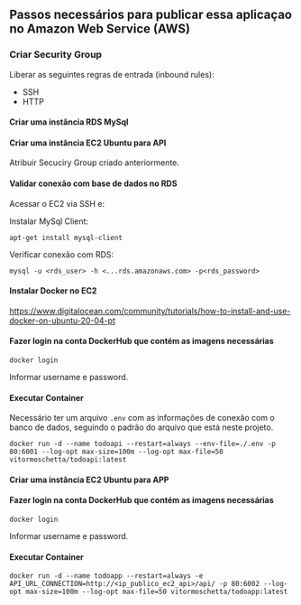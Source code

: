 ## Passos necessários para publicar essa aplicaçao no Amazon Web Service (AWS)

### Criar Security Group
Liberar as seguintes regras de entrada (inbound rules):
- SSH
- HTTP


#### Criar uma instância RDS MySql



#### Criar uma instância EC2 Ubuntu para API
Atribuir Secuciry Group criado anteriormente.


#### Validar conexão com base de dados no RDS
Acessar o EC2 via SSH e: 

Instalar MySql Client:
```
apt-get install mysql-client
```

Verificar conexão com RDS:
```
mysql -u <rds_user> -h <...rds.amazonaws.com> -p<rds_password>
```


#### Instalar Docker no EC2

<https://www.digitalocean.com/community/tutorials/how-to-install-and-use-docker-on-ubuntu-20-04-pt>


#### Fazer login na conta DockerHub que contém as imagens necessárias
```
docker login
```
Informar username e password.




#### Executar Container
Necessário ter um arquivo `.env` com as informações de conexão com o banco de dados, seguindo o padrão do arquivo que está neste projeto.
```
docker run -d --name todoapi --restart=always --env-file=./.env -p 80:6001 --log-opt max-size=100m --log-opt max-file=50 vitormoschetta/todoapi:latest
```



#### Criar uma instância EC2 Ubuntu para APP

#### Fazer login na conta DockerHub que contém as imagens necessárias
```
docker login
```
Informar username e password.

#### Executar Container
```
docker run -d --name todoapp --restart=always -e API_URL_CONNECTION=http://<ip_publico_ec2_api>/api/ -p 80:6002 --log-opt max-size=100m --log-opt max-file=50 vitormoschetta/todoapp:latest
```
